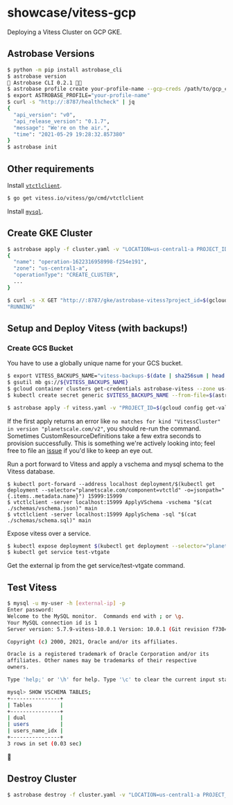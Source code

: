 # showcase/vitess-gcp

Deploying a Vitess Cluster on GCP GKE.

## Astrobase Versions

```sh
$ python -m pip install astrobase_cli
$ astrobase version
🚀 Astrobase CLI 0.2.1 🧑‍🚀
$ astrobase profile create your-profile-name --gcp-creds /path/to/gcp_creds.json
$ export ASTROBASE_PROFILE="your-profile-name"
$ curl -s "http://:8787/healthcheck" | jq
{
  "api_version": "v0",
  "api_release_version": "0.1.7",
  "message": "We're on the air.",
  "time": "2021-05-29 19:28:32.857380"
}
$ astrobase init
```

## Other requirements

Install [`vtctlclient`](https://vitess.io/docs/get-started/operator/).

```sh
$ go get vitess.io/vitess/go/cmd/vtctlclient
```

Install [`mysql`](https://dev.mysql.com/doc/mysql-installation-excerpt/8.0/en/).

## Create GKE Cluster

```sh
$ astrobase apply -f cluster.yaml -v "LOCATION=us-central1-a PROJECT_ID=$(gcloud config get-value project)"
{
  "name": "operation-1622316958998-f254e191",
  "zone": "us-central1-a",
  "operationType": "CREATE_CLUSTER",
  ...
}
```

```sh
$ curl -s -X GET "http://:8787/gke/astrobase-vitess?project_id=$(gcloud config get-value project)&location=us-central1-a" | jq .status
"RUNNING"
```

## Setup and Deploy Vitess (with backups!)

### Create GCS Bucket

You have to use a globally unique name for your GCS bucket.

```sh
$ export VITESS_BACKUPS_NAME="vitess-backups-$(date | sha256sum | head -c 7)"
$ gsutil mb gs://${VITESS_BACKUPS_NAME}
$ gcloud container clusters get-credentials astrobase-vitess --zone us-central1-a
$ kubectl create secret generic $VITESS_BACKUPS_NAME --from-file=$(astrobase profile current | jq -r .gcp_creds)
```

```sh
$ astrobase apply -f vitess.yaml -v "PROJECT_ID=$(gcloud config get-value project) LOCATION=us-central1-a BACKUP_GCS_BUCKET_NAME=$VITESS_BACKUPS_NAME BACKUP_GCS_SECRET_NAME=$VITESS_BACKUPS_NAME BACKUP_GCS_SECRET_KEY=$(astrobase profile current | jq -r .gcp_creds | xargs basename) MYSQL_USER=my-user MYSQL_PASSWORD=my-password"
```

If the first apply returns an error like `no matches for kind "VitessCluster" in version "planetscale.com/v2"`, you should re-run the command. Sometimes CustomResourceDefinitions take a few extra seconds to provision successfully. This is something we're actively looking into; feel free to file an [issue](https://github.com/astrobase/cli/issues) if you'd like to keep an eye out.

Run a port forward to Vitess and apply a vschema and mysql schema to the Vitess database.

```
$ kubectl port-forward --address localhost deployment/$(kubectl get deployment --selector="planetscale.com/component=vtctld" -o=jsonpath="{.items..metadata.name}") 15999:15999
$ vtctlclient -server localhost:15999 ApplyVSchema -vschema "$(cat ./schemas/vschema.json)" main
$ vtctlclient -server localhost:15999 ApplySchema -sql "$(cat ./schemas/schema.sql)" main
```

Expose vitess over a service.

```sh
$ kubectl expose deployment $(kubectl get deployment --selector="planetscale.com/component=vtgate" -o=jsonpath="{.items..metadata.name}") --type=LoadBalancer --name=test-vtgate --port 3306 --target-port 3306
$ kubectl get service test-vtgate
```

Get the external ip from the get service/test-vtgate command.

## Test Vitess

```sh
$ mysql -u my-user -h [external-ip] -p
Enter password:
Welcome to the MySQL monitor.  Commands end with ; or \g.
Your MySQL connection id is 1
Server version: 5.7.9-vitess-10.0.1 Version: 10.0.1 (Git revision f7304cd18 branch 'heads/v10.0.1') built on Tue May  4 12:34:04 UTC 2021 by vitess@dd528fffc22e using go1.15.6 linux/amd64

Copyright (c) 2000, 2021, Oracle and/or its affiliates.

Oracle is a registered trademark of Oracle Corporation and/or its
affiliates. Other names may be trademarks of their respective
owners.

Type 'help;' or '\h' for help. Type '\c' to clear the current input statement.

mysql> SHOW VSCHEMA TABLES;
+----------------+
| Tables         |
+----------------+
| dual           |
| users          |
| users_name_idx |
+----------------+
3 rows in set (0.03 sec)
```

🙌

## Destroy Cluster

```sh
$ astrobase destroy -f cluster.yaml -v "LOCATION=us-central1-a PROJECT_ID=$(gcloud config get-value project)"
```

